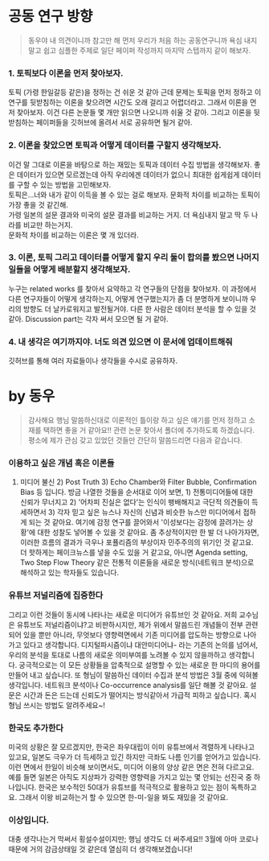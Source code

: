 # 공동 연구 방향

> 동우야 내 의견이니까 참고만 해
> 먼저 우리가 처음 하는 공동연구니까 욕심 내지 말고 쉽고 심플한 주제로 일단 페이퍼 작성까지 마지막 스텝까지 같이 해보자.    

### 1. 토픽보다 이론을 먼저 찾아보자.    
토픽 (가령 한일갈등 같은)을 정하는 건 쉬운 것 같아 근데 문제는 토픽을 먼저 정하고 이 연구를 뒷받침하는 이론을 찾으려면 시간도 오래 걸리고 어렵더라고. 
그래서 이론을 먼저 찾아보자. 이건 다른 논문들 몇 개만 읽으면 나오니까 쉬울 것 같아. 그리고 이론을 뒷받침하는 페이퍼들을 깃허브에 올려서 서로 공유하면 될거 같아. 

### 2. 이론을 찾았으면 토픽과 어떻게 데이터를 구할지 생각해보자. 
이건 말 그대로 이론을 바탕으로 하는 재밌는 토픽과 데이터 수집 방법을 생각해보자. 좋은 데이터가 있으면 모르겠는데 아직 우리에겐 데이터가 없으니 최대한 쉽게쉽게 데이터를 구할 수 있는 방법을 고민해보자.    
토픽은...너와 내가 같이 이득을 볼 수 있는 걸로 해보자. 문화적 차이를 비교하는 토픽이 가장 좋을 것 같긴해.    
가령 일본의 설문 결과와 미국의 설문 결과를 비교하는 거지. 더 욕심내지 말고 딱 두 나라를 비교만 하는거지.    
문화적 차이를 비교하는 이론은 몇 개 있더라.    

### 3. 이론, 토픽 그리고 데이터를 어떻게 할지 우리 둘이 합의를 봤으면 나머지 일들을 어떻게 배분할지 생각해보자. 
누구는 related works 를 찾아서 요약하고 각 연구들의 단점을 찾아보자. 이 과정에서 다른 연구자들이 어떻게 생각하는지, 어떻게 연구했는지가 좀 더 분명하게 보이니까 우리의 방향도 더 날카로워지고 발전될거야.   다른 한 사람은 데이터 분석을 할 수 있을 것 같아.   Discussion part는 각자 써서 모으면 될 거 같아. 

### 4. 내 생각은 여기까지야. 너도 의견 있으면 이 문서에 업데이트해줘 
깃허브를 통해 여러 자료들이나 생각들을 수시로 공유하자. 


# by 동우

> 감사해요 행님 말씀하신대로 이론적인 틀이랑 하고 싶은 얘기를 먼저 정하고 소재를 택하면 좋을 거 같아요!!
> 관련 논문 찾아서 폴더에 추가하도록 하겠습니다. 평소에 제가 관심 갖고 있었던 것들만 간단히 말씀드리면 다음과 같습니다.

### 이용하고 싶은 개념 혹은 이론들

1) 미디어 불신 2) Post Truth 3) Echo Chamber와 Filter Bubble, Confirmation Bias 등 입니다. 방금 나열한 것들을 순서대로 이어 보면, 1) 전통미디어들에 대한 신뢰가 무너지고 2) '어차피 진실은 없다'는 인식이 팽배해지고 극단적 의견들이 득세하면서 3) 각자 믿고 싶은 뉴스나 자신의 신념과 비슷한 뉴스만 미디어에서 접하게 되는 것 같아요. 여기에 감정 연구를 끌어와서 '이성보다는 감정에 끌려가는 상황'에 대한 성찰도 넣어볼 수 있을 것 같아요. 좀 추상적이지만 한 발 더 나아가자면, 이러한 흐름의 결과가 극우나 포퓰리즘의 부상이자 민주주의의 위기인 것 같고요. 더 핫하게는 페이크뉴스를 넣을 수도 있을 거 같고요, 아니면  Agenda setting, Two Step Flow Theory 같은 전통적 이론들을 새로운 방식(네트워크 분석)으로 해석하고 있는 학자들도 있습니다.
 
### 유튜브 저널리즘에 집중한다

그리고 이런 것들이 동시에 나타나는 새로운 미디어가 유튜브인 것 같아요. 저희 교수님은 유튜브도 저널리즘이냐?고 비판하시지만, 제가 위에서 말씀드린 개념들이 전부 관련되어 있을 뿐만 아니라, 무엇보다 영향력면에서 기존 미디어를 압도하는 방향으로 나아가고 있다고 생각합니다. 디지털파시즘이냐 대안미디어냐- 라는 기존의 논의를 넘어서, 우리의 분석을 토대로 나름의 새로운 의미부여를 노려볼 수 있지 않을까하고 생각합니다. 궁극적으로는 이 모든 상황들을 압축적으로 설명할 수 있는 새로운 한 마디의 용어를 만들어 내고 싶습니다. 또 형님이 말씀하신 데이터 수집과 분석 방법은 3월 중에 익혀볼 생각입니다. 네트워크 분석이나 Co-occurrence analysis를 일단 해볼 것 같아요. 설문은 시간과 돈은 드는데 신뢰도가 떨어지는 방식같아서 가급적 피하고 싶습니다. 혹시 형님 쓰시는 방법도 알려주세요~!

### 한국도 추가한다

미국의 상황은 잘 모르겠지만, 한국은 좌우대립이 이미 유튜브에서 격렬하게 나타나고 있고요, 일본도 극우가 더 득세하고 있긴 하지만 극좌도 나름 인기를 얻어가고 있습니다. 이런 면에서 한일이 비슷해 보이면서도, 미디어 이용의 양상 같은 면은 전혀 다르고요. 예를 들면 일본은 아직도 지상파가 강력한 영향력을 가지고 있는 몇 안되는 선진국 중 하나입니다. 한국은 보수적인 50대가 유튜브를 적극적으로 활용하고 있는 점이 독특하고요. 그래서 이왕 비교하는거 할 수 있으면 한-미-일을 봐도 재밌을 것 같아요. 

### 이상입니다.

대충 생각나는거 막써서 횡설수설이지만; 행님 생각도 더 써주세요!! 3월에 아마 코로나 때문에 거의 감금상태일 것 같은데 열심히 더 생각해보겠습니다!

